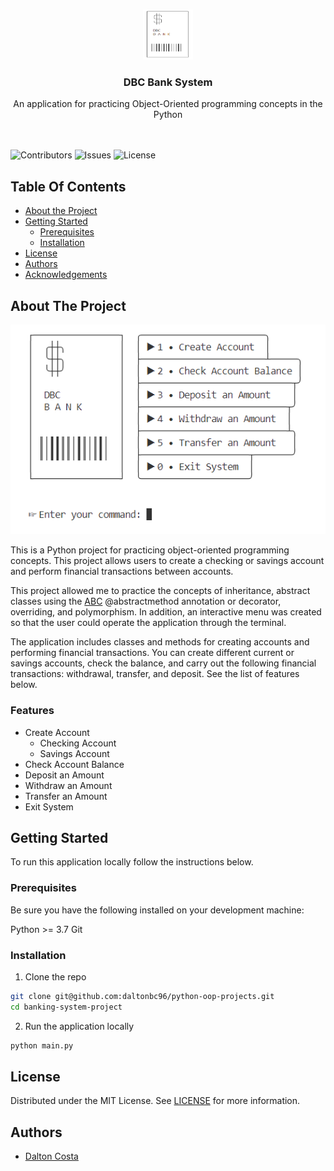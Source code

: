 <br/>
<p align="center">
  <a href="https://github.com/daltonbc96/python-oop-projects">
    <img src="images/logo.png" alt="Logo" width="80" height="80">
  </a>
  <h3 align="center">DBC Bank System</h3>

  <p align="center">
    An application for practicing Object-Oriented programming concepts in the Python
    <br/>
    <br/>
    <br/>

  </p>
</p>


![Contributors](https://img.shields.io/github/contributors/daltonbc96/python-oop-projects?color=dark-green) 
![Issues](https://img.shields.io/github/issues/daltonbc96/python-oop-projects) ![License](https://img.shields.io/github/license/daltonbc96/python-oop-projects) 

## Table Of Contents

* [About the Project](#about-the-project)
* [Getting Started](#getting-started)
  * [Prerequisites](#prerequisites)
  * [Installation](#installation)
* [License](#license)
* [Authors](#authors)
* [Acknowledgements](#acknowledgements)

## About The Project

![Screen Shot](images/mainMenu.png)

This is a Python project for practicing object-oriented programming concepts. This project allows users to create a checking or savings account and perform financial transactions between accounts.

This project allowed me to practice the concepts of inheritance, abstract classes using the [ABC](https://docs.python.org/3/library/abc.html) @abstractmethod annotation or decorator, overriding, and polymorphism. In addition, an interactive menu was created so that the user could operate the application through the terminal.

The application includes classes and methods for creating accounts and performing financial transactions. You can create different current or savings accounts, check the balance, and carry out the following financial transactions: withdrawal, transfer, and deposit. See the list of features below. 

### Features 

- Create Account
  - Checking Account
  - Savings Account
- Check Account Balance
- Deposit an Amount
- Withdraw an Amount
- Transfer an Amount 
- Exit System


## Getting Started

To run this application locally follow the instructions below. 

### Prerequisites

Be sure you have the following installed on your development machine:

Python >= 3.7
Git


### Installation

1. Clone the repo

```sh
git clone git@github.com:daltonbc96/python-oop-projects.git
cd banking-system-project
```

2. Run the application locally

```sh
python main.py
```




## License

Distributed under the MIT License. See [LICENSE](https://github.com/daltonbc96/python-oop-projects/blob/main/LICENSE.md) for more information.

## Authors

* [Dalton Costa](https://github.com/daltonbc96)
